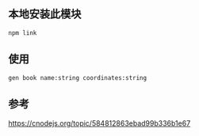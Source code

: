 ## 本地安装此模块
`npm link`
## 使用
`gen book name:string coordinates:string `

## 参考
https://cnodejs.org/topic/584812863ebad99b336b1e67